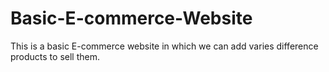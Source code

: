 # Basic-E-commerce-Website
This is a basic E-commerce website in which we can add varies difference products to sell them. 
